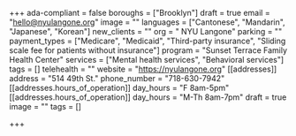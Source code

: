 +++
ada-compliant = false
boroughs = ["Brooklyn"]
draft = true
email = "hello@nyulangone.org"
image = ""
languages = ["Cantonese", "Mandarin", "Japanese", "Korean"]
new_clients = ""
org = " NYU Langone"
parking = ""
payment_types = ["Medicare", "Medicaid", "Third-party insurance", "Sliding scale fee for patients without insurance"]
program = "Sunset Terrace Family Health Center"
services = ["Mental health services", "Behavioral services"]
tags = []
telehealth = ""
website = "https://nyulangone.org"
[[addresses]]
address = "514 49th St."
phone_number = "718-630-7942"
[[addresses.hours_of_operation]]
day_hours = "F 8am-5pm"
[[addresses.hours_of_operation]]
day_hours = "M-Th 8am-7pm"
draft = true
image = ""
tags = []

+++
